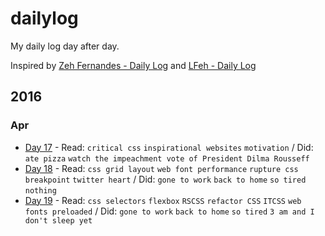 # dailylog

My daily log day after day.

Inspired by [Zeh Fernandes - Daily Log](https://github.com/zehfernandes/dailylog/) and [LFeh - Daily Log](https://github.com/LFeh/dailylog)

## 2016

### Apr

- [Day 17](https://github.com/danilovaz/dailylog/blob/master/log/04-17-2016.md) - Read: `critical css` `inspirational websites` `motivation` / Did: `ate pizza` `watch the impeachment vote of President Dilma Rousseff`
- [Day 18](https://github.com/danilovaz/dailylog/blob/master/log/04-18-2016.md) - Read: `css grid layout` `web font performance` `rupture css breakpoint` `twitter heart` / Did: `gone to work` `back to home` `so tired` `nothing`
- [Day 19](https://github.com/danilovaz/dailylog/blob/master/log/04-19-2016.md) - Read: `css selectors` `flexbox` `RSCSS` `refactor CSS` `ITCSS` `web fonts preloaded` / Did: `gone to work` `back to home` `so tired` `3 am and I don't sleep yet`